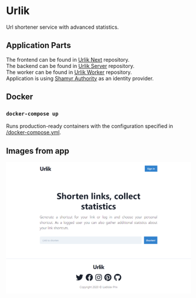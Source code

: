 # Urlik 

Url shortener service with advanced statistics.

## Application Parts

The frontend can be found in [Urlik Next](https://github.com/prixladi/shamyr-urlik-next) repository.<br />
The backend can be found in [Urlik Server](https://github.com/prixladi/shamyr-urlik-server) repository.<br />
The worker can be found in [Urlik Worker](https://github.com/prixladi/shamyr-urlik-worker) repository.<br />
Application is using [Shamyr Authority](https://github.com/prixladi/shamyr-cloud-authority) as an identity provider.

## Docker

### `docker-compose up`

Runs production-ready containers with the configuration specified in [/docker-compose.yml](docker-compose.yml).

## Images from app

![index](assets/index.png)
